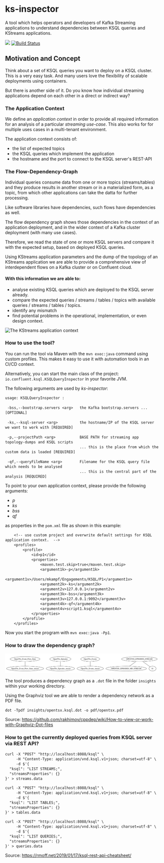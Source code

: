 # ks-inspector
A tool which helps operators and developers of Kafka Streaming applications to understand dependencies between KSQL queries and KStreams applications.

<a href="https://codeclimate.com/github/kamir/ks-inspector"><img src="https://api.codeclimate.com/v1/badges/ef4bcda7d1b5fd0a4f1e/maintainability" /></a>  [![Build Status](https://travis-ci.org/kamir/ks-inspector.svg?branch=master)](https://travis-ci.org/kamir/ks-inspector)


## Motivation and Concept

Think about a set of KSQL queries you want to deploy on a KSQL cluster. This is a very easy task. 
And many users love the flexibility of scalable deployments using containers.

But there is another side of it. Do you know how individual streaming applications depend on each other in
a direct or indirect way?


### The Application Context
We define an *application context* in order to provide all required information for an
analysis of a particular *streaming use-case*. 
This also works for for multiple uses cases in a multi-tenant environment.

The application context consists of:

- the list of expected topics
- the KSQL queries which implement the application
- the hostname and the port to connect to the KSQL server's REST-API

### The Flow-Dependency-Graph
Individual queries consume data from one or more topics (streams/tables) and they produce results 
in another stream or in a materialized form, as a topic, from which other applications can take the 
datta for further processing. 

Like software libraries have dependencies, such flows have dependencies as well.

The flow dependency graph shows those dependencies in the context of an application deployment, 
and in the wider context of a Kafka cluster deployment (with many use cases). 

Therefore, we read the state of one or more KSQL servers and compare it with the expected setup, based on deployed KSQL queries. 

Using KStreams application parameters and the dump of the topology of an KStreams application we are able to
provide a comprehensive view of interdependent flows on a Kafka cluster or on Confluent cloud.

#### With this information we are able to:

- analyse existing KSQL queries which are deployed to the KSQL server already.
- compare the expected queries / streams / tables / topics with available queries / streams / tables / topics.
- identify any mismatch 
- find potential problems in the operational, implementation, or even design context.

![The KStreams application context](docs/intro.png)

### How to use the tool?

You can run the tool via Maven with the `mvn exec:java` command using custom profiles.
This makes it easy to use it with automation tools in an CI/CD context.

Alternatively, you can start the main class of the project: `io.confluent.ksql.KSQLQueryInspector` in your favorite JVM. 

The following arguments are used by *ks-inspector*:

```
usage: KSQLQueryInspector :

 -bss,--bootstrap.servers <arg>   the Kafka bootstrap.servers ... [OPTIONAL]
 
 -ks,--ksql-server <arg>          the hostname/IP of the KSQL server we want to work with [REQUIRED]
 
 -p,--projectPath <arg>           BASE PATH for streaming app topology-dumps and KSQL scripts 
                                  ... this is the place from which the custom data is loaded [REQUIRED]
 
 -qf,--queryFileName <arg>        Filename for the KSQL query file which needs to be analysed 
                                  ... this is the central part of the analysis [REQUIRED]
```                                 

To point to your own application context, please provide the following arguments:

- *p*
- *ks*
- *bss*
- *qf*

as properties in the `pom.xml` file as shown in this example:

```
    <!-- use custom project and overwrite default settings for KSQL application context.  -->
    <profiles>
        <profile>
            <id>p1</id>
            <properties>
                <maven.test.skip>true</maven.test.skip>
                <argument1k>-p</argument1k>
                <argument1v>/Users/mkampf/Engagements/KSQL/P1</argument1v>
                <argument2k>-ks</argument2k>
                <argument2v>127.0.0.1</argument2v>
                <argument3k>-bss</argument3k>
                <argument3v>127.0.0.1:9092</argument3v>
                <argument4k>-qf</argument4k>
                <argument4v>script1.ksql</argument4v>
            </properties>
        </profile>
    </profiles>
```
Now you start the program with `mvn exec:java -Pp1`.

### How to draw the dependency graph?

![The KStreams application context](docs/simple-dep-graph.png)

The tool produces a dependency graph as a `.dot` file in the folder `insights` within your working directory.

Using the Graphviz tool we are able to render a dependency network as a PDF file.
```
dot -Tpdf insights/opentsx.ksql.dot -o pdf/opentsx.pdf
```
Source: https://github.com/rakhimov/cppdep/wiki/How-to-view-or-work-with-Graphviz-Dot-files

### How to get the currently deployed queries from KSQL server via REST API?

```
curl -X "POST" "http://localhost:8088/ksql" \
     -H "Content-Type: application/vnd.ksql.v1+json; charset=utf-8" \
     -d $'{
  "ksql": "LIST STREAMS;",
  "streamsProperties": {}
}' > streams.data
```

```
curl -X "POST" "http://localhost:8088/ksql" \
     -H "Content-Type: application/vnd.ksql.v1+json; charset=utf-8" \
     -d $'{
  "ksql": "LIST TABLES;",
  "streamsProperties": {}
}' > tables.data
```

```
curl -X "POST" "http://localhost:8088/ksql" \
     -H "Content-Type: application/vnd.ksql.v1+json; charset=utf-8" \
     -d $'{
  "ksql": "LIST QUERIES;",
  "streamsProperties": {}
}' > queries.data
```

Source: https://rmoff.net/2019/01/17/ksql-rest-api-cheatsheet/